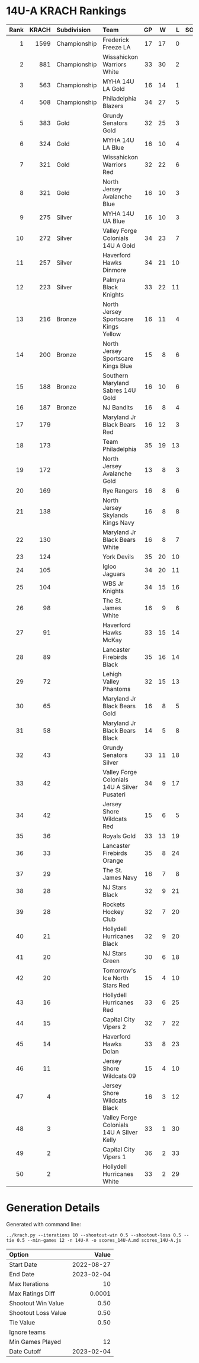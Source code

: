 # 14U-A KRACH Rankings
Rank|KRACH|Subdivision|Team|GP|W|L|SOW|SOL|T|SoS
---:|---:|:---|:---|---:|---:|---:|---:|---:|---:|---:
1|1599|Championship|Frederick Freeze LA|17|17|0|0|0|0|228
2|881|Championship|Wissahickon Warriors White|33|30|2|1|0|0|216
3|563|Championship|MYHA 14U LA Gold|16|14|1|1|0|0|123
4|508|Championship|Philadelphia Blazers|34|27|5|1|1|0|151
5|383|Gold|Grundy Senators Gold|32|25|3|2|2|0|109
6|324|Gold|MYHA 14U LA Blue|16|10|4|1|1|0|231
7|321|Gold|Wissahickon Warriors Red|32|22|6|0|4|0|157
8|321|Gold|North Jersey Avalanche Blue|16|10|3|0|3|0|164
9|275|Silver|MYHA 14U UA Blue|16|10|3|3|0|0|169
10|272|Silver|Valley Forge Colonials 14U A Gold|34|23|7|3|1|0|137
11|257|Silver|Haverford Hawks Dinmore|34|21|10|0|3|0|309
12|223|Silver|Palmyra Black Knights|33|22|11|0|0|0|258
13|216|Bronze|North Jersey Sportscare Kings Yellow|16|11|4|1|0|0|119
14|200|Bronze|North Jersey Sportscare Kings Blue|15|8|6|1|0|0|206
15|188|Bronze|Southern Maryland Sabres 14U Gold|16|10|6|0|0|0|169
16|187|Bronze|NJ Bandits|16|8|4|2|2|0|229
17|179||Maryland Jr Black Bears Red|16|12|3|1|0|0|77
18|173||Team Philadelphia|35|19|13|2|1|0|289
19|172||North Jersey Avalanche Gold|13|8|3|0|2|0|143
20|169||Rye Rangers|16|8|6|2|0|0|191
21|138||North Jersey Skylands Kings Navy|16|8|8|0|0|0|203
22|130||Maryland Jr Black Bears White|16|8|7|1|0|0|180
23|124||York Devils|35|20|10|2|3|0|131
24|105||Igloo Jaguars|34|20|11|1|2|0|119
25|104||WBS Jr Knights|34|15|16|1|2|0|181
26|98||The St. James White|16|9|6|0|1|0|130
27|91||Haverford Hawks McKay|33|15|14|1|3|0|152
28|89||Lancaster Firebirds Black|35|16|14|3|2|0|152
29|72||Lehigh Valley Phantoms|32|15|13|2|2|0|112
30|65||Maryland Jr Black Bears Gold|16|8|5|1|2|0|58
31|58||Maryland Jr Black Bears Black|14|5|8|1|0|0|174
32|43||Grundy Senators Silver|33|11|18|1|3|0|241
33|42||Valley Forge Colonials 14U A Silver Pusateri|34|9|17|4|4|0|170
34|42||Jersey Shore Wildcats Red|15|6|5|1|3|0|98
35|36||Royals Gold|33|13|19|0|1|0|140
36|33||Lancaster Firebirds Orange|35|8|24|2|1|0|282
37|29||The St. James Navy|16|7|8|1|0|0|79
38|28||NJ Stars Black|32|9|21|1|1|0|158
39|28||Rockets Hockey Club|32|7|20|5|0|0|199
40|21||Hollydell Hurricanes Black|32|9|20|2|1|0|154
41|20||NJ Stars Green|30|6|18|4|2|0|78
42|20||Tomorrow's Ice North Stars Red|15|4|10|0|1|0|98
43|16||Hollydell Hurricanes Red|33|6|25|1|1|0|158
44|15||Capital City Vipers 2|32|7|22|1|2|0|138
45|14||Haverford Hawks Dolan|33|8|23|2|0|0|69
46|11||Jersey Shore Wildcats 09|15|4|10|1|0|0|117
47|4||Jersey Shore Wildcats Black|16|3|12|0|1|0|79
48|3||Valley Forge Colonials 14U A Silver Kelly|33|1|30|1|1|0|201
49|2||Capital City Vipers 1|36|2|33|0|1|0|199
50|2||Hollydell Hurricanes White|33|2|29|2|0|0|124
# Generation Details

Generated with command line:
```
../krach.py --iterations 10 --shootout-win 0.5 --shootout-loss 0.5 --tie 0.5 --min-games 12 -n 14U-A -o scores_14U-A.md scores_14U-A.js
```

| Option | Value |
| :----- | ----: |
| Start Date | 2022-08-27 |
| End Date | 2023-02-04 |
| Max Iterations | 10 |
| Max Ratings Diff | 0.0001 |
| Shootout Win Value | 0.50 |
| Shootout Loss Value | 0.50 |
| Tie Value | 0.50 |
| Ignore teams |  |
| Min Games Played | 12 |
| Date Cutoff | 2023-02-04 |

